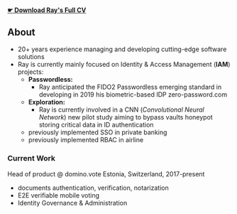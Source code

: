 

#### [ ☛ Download **Ray's Full CV**](https://bit.ly/raysume-onepage)

## About
- 20+ years experience managing and developing cutting-edge software solutions
- Ray is currently mainly focused on Identity & Access Management (**IAM**) projects: 
  - **Passwordless:** 
    - Ray anticipated the FIDO2 Passwordless emerging standard in developing in 2019 his biometric-based IDP zero-password.com
  - **Exploration:** 
    - Ray is currently involved in a CNN (_Convolutional Neural Network_) new pilot study aiming to bypass vaults honeypot storing critical data in ID authentication
  - previously implemented SSO in private banking
  - previously implemented RBAC in airline

### Current Work
Head of product @ domino.vote  Estonia, Switzerland, 2017-present
- documents authentication, verification, notarization
- E2E verifiable mobile voting 
- Identity Governance & Administration
